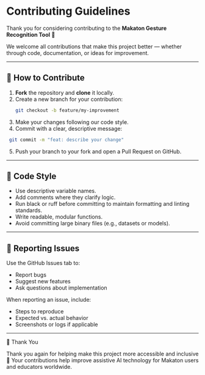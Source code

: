 # Contributing Guidelines

Thank you for considering contributing to the **Makaton Gesture Recognition Tool** 💪

We welcome all contributions that make this project better — whether through code, documentation, or ideas for improvement.

---

## 🧩 How to Contribute

1. **Fork** the repository and **clone** it locally.  
2. Create a new branch for your contribution:
   ```bash
   git checkout -b feature/my-improvement
   ```
3. Make your changes following our code style.
4. Commit with a clear, descriptive message:
  ```bash
   git commit -m "feat: describe your change"
  ```
5. Push your branch to your fork and open a Pull Request on GitHub.

---

## 🧱 Code Style
- Use descriptive variable names.
- Add comments where they clarify logic.
- Run black or ruff before committing to maintain formatting and linting standards.
- Write readable, modular functions.
- Avoid committing large binary files (e.g., datasets or models).

---

## 🐞 Reporting Issues

Use the GitHub Issues tab to:
- Report bugs
- Suggest new features
- Ask questions about implementation

When reporting an issue, include:
- Steps to reproduce
- Expected vs. actual behavior
- Screenshots or logs if applicable

---
🙌 Thank You

Thank you again for helping make this project more accessible and inclusive 💙
Your contributions help improve assistive AI technology for Makaton users and educators worldwide.